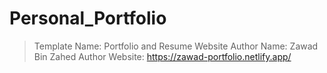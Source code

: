 # Personal_Portfolio

> Template Name: Portfolio and Resume Website
> Author Name: Zawad Bin Zahed
> Author Website: https://zawad-portfolio.netlify.app/
